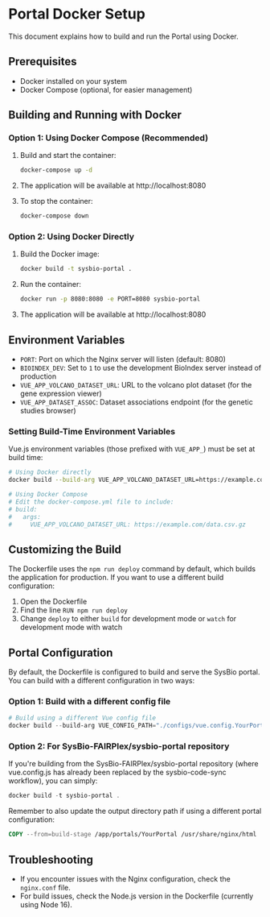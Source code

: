 # Portal Docker Setup

This document explains how to build and run the Portal using Docker.

## Prerequisites

- Docker installed on your system
- Docker Compose (optional, for easier management)

## Building and Running with Docker

### Option 1: Using Docker Compose (Recommended)

1. Build and start the container:

   ```bash
   docker-compose up -d
   ```

2. The application will be available at http://localhost:8080

3. To stop the container:
   ```bash
   docker-compose down
   ```

### Option 2: Using Docker Directly

1. Build the Docker image:

   ```bash
   docker build -t sysbio-portal .
   ```

2. Run the container:

   ```bash
   docker run -p 8080:8080 -e PORT=8080 sysbio-portal
   ```

3. The application will be available at http://localhost:8080

## Environment Variables

- `PORT`: Port on which the Nginx server will listen (default: 8080)
- `BIOINDEX_DEV`: Set to `1` to use the development BioIndex server instead of production
- `VUE_APP_VOLCANO_DATASET_URL`: URL to the volcano plot dataset (for the gene expression viewer)
- `VUE_APP_DATASET_ASSOC`: Dataset associations endpoint (for the genetic studies browser)

### Setting Build-Time Environment Variables

Vue.js environment variables (those prefixed with `VUE_APP_`) must be set at build time:

```bash
# Using Docker directly
docker build --build-arg VUE_APP_VOLCANO_DATASET_URL=https://example.com/data.csv.gz -t sysbio-portal .

# Using Docker Compose
# Edit the docker-compose.yml file to include:
# build:
#   args:
#     VUE_APP_VOLCANO_DATASET_URL: https://example.com/data.csv.gz
```

## Customizing the Build

The Dockerfile uses the `npm run deploy` command by default, which builds the application for production. If you want to use a different build configuration:

1. Open the Dockerfile
2. Find the line `RUN npm run deploy`
3. Change `deploy` to either `build` for development mode or `watch` for development mode with watch

## Portal Configuration

By default, the Dockerfile is configured to build and serve the SysBio portal. You can build with a different configuration in two ways:

### Option 1: Build with a different config file

```powershell
# Build using a different Vue config file
docker build --build-arg VUE_CONFIG_PATH="./configs/vue.config.YourPortal.js" -t your-portal .
```

### Option 2: For SysBio-FAIRPlex/sysbio-portal repository

If you're building from the SysBio-FAIRPlex/sysbio-portal repository (where vue.config.js has already been replaced by the sysbio-code-sync workflow), you can simply:

```powershell
docker build -t sysbio-portal .
```

Remember to also update the output directory path if using a different portal configuration:

```dockerfile
COPY --from=build-stage /app/portals/YourPortal /usr/share/nginx/html
```

## Troubleshooting

- If you encounter issues with the Nginx configuration, check the `nginx.conf` file.
- For build issues, check the Node.js version in the Dockerfile (currently using Node 16).
